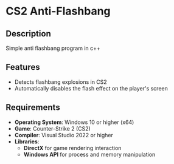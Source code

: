 # CS2 Anti-Flashbang

## Description

Simple anti flashbang program in c++

## Features

- Detects flashbang explosions in CS2
- Automatically disables the flash effect on the player's screen

## Requirements

- **Operating System**: Windows 10 or higher (x64)
- **Game**: Counter-Strike 2 (CS2)
- **Compiler**: Visual Studio 2022 or higher
- **Libraries**:
    - **DirectX** for game rendering interaction
    - **Windows API** for process and memory manipulation
